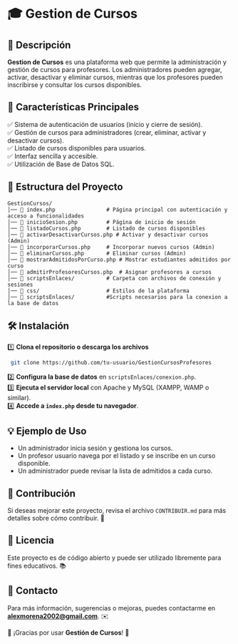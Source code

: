 # 🎓 Gestion de Cursos

## 📖 Descripción
**Gestion de Cursos** es una plataforma web que permite la administración y gestión de cursos para profesores. Los administradores pueden agregar, activar, desactivar y eliminar cursos, mientras que los profesores pueden inscribirse y consultar los cursos disponibles. 

## 🚀 Características Principales
✅ Sistema de autenticación de usuarios (inicio y cierre de sesión).  
✅ Gestión de cursos para administradores (crear, eliminar, activar y desactivar cursos).  
✅ Listado de cursos disponibles para usuarios.  
✅ Interfaz sencilla y accesible.  
✅ Utilización de Base de Datos SQL. 

## 📂 Estructura del Proyecto
```
GestionCursos/
│── 📜 index.php                # Página principal con autenticación y acceso a funcionalidades
│── 📜 inicioSesion.php         # Página de inicio de sesión
│── 📜 listadoCursos.php        # Listado de cursos disponibles
│── 📜 activarDesactivarCursos.php # Activar y desactivar cursos (Admin)
│── 📜 incorporarCursos.php     # Incorporar nuevos cursos (Admin)
│── 📜 eliminarCursos.php       # Eliminar cursos (Admin)
│── 📜 mostrarAdmitidosPorCurso.php # Mostrar estudiantes admitidos por curso
│── 📜 admitirProfesoresCursos.php  # Asignar profesores a cursos
│── 📜 scriptsEnlaces/          # Carpeta con archivos de conexión y sesiones
│── 📂 css/                     # Estilos de la plataforma
│── 📂 scriptsEnlaces/          #Scripts necesarios para la conexion a la base de datos
```

## 🛠️ Instalación
1️⃣ **Clona el repositorio o descarga los archivos**  
```bash
 git clone https://github.com/tu-usuario/GestionCursosProfesores
```
2️⃣ **Configura la base de datos** en `scriptsEnlaces/conexion.php`.  
3️⃣ **Ejecuta el servidor local** con Apache y MySQL (XAMPP, WAMP o similar).  
4️⃣ **Accede a `index.php` desde tu navegador**.  

## 💡 Ejemplo de Uso
- Un administrador inicia sesión y gestiona los cursos.
- Un profesor usuario navega por el listado y se inscribe en un curso disponible.
- Un administrador puede revisar la lista de admitidos a cada curso.

## 🤝 Contribución
Si deseas mejorar este proyecto, revisa el archivo `CONTRIBUIR.md` para más detalles sobre cómo contribuir. 🎉

## 📜 Licencia
Este proyecto es de código abierto y puede ser utilizado libremente para fines educativos. 📚

## 📩 Contacto
Para más información, sugerencias o mejoras, puedes contactarme en **alexmorena2002@gmail.com**. ✉️

🎉 ¡Gracias por usar **Gestión de Cursos**! 🚀

